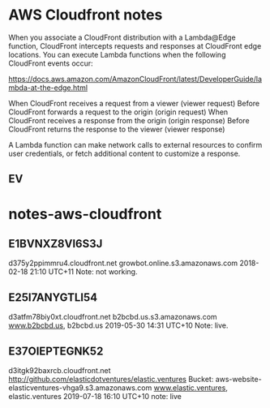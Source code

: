 # AWS Cloudfront notes


When you associate a CloudFront distribution with a Lambda@Edge function, CloudFront intercepts requests and responses at CloudFront edge locations. You can execute Lambda functions when the following CloudFront events occur:

https://docs.aws.amazon.com/AmazonCloudFront/latest/DeveloperGuide/lambda-at-the-edge.html

When CloudFront receives a request from a viewer (viewer request)
Before CloudFront forwards a request to the origin (origin request)
When CloudFront receives a response from the origin (origin response)
Before CloudFront returns the response to the viewer (viewer response)

A Lambda function can make network calls to external resources to confirm user credentials, or fetch additional content to customize a response.


## EV 

# notes-aws-cloudfront

## E1BVNXZ8VI6S3J
d375y2ppimmru4.cloudfront.net
growbot.online.s3.amazonaws.com
2018-02-18 21:10 UTC+11
Note: not working.

## E25I7ANYGTLI54
d3atfm78biy0xt.cloudfront.net
b2bcbd.us.s3.amazonaws.com
www.b2bcbd.us, b2bcbd.us
2019-05-30 14:31 UTC+10
Note: live. 

## E37OIEPTEGNK52
d3itgk92baxrcb.cloudfront.net
http://github.com/elasticdotventures/elastic.ventures
Bucket: aws-website-elasticventures-vhga9.s3.amazonaws.com
www.elastic.ventures, elastic.ventures
2019-07-18 16:10 UTC+10
note: live

